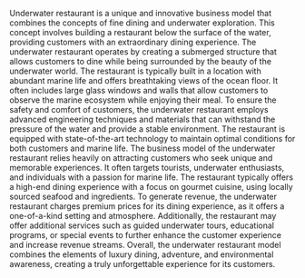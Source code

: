 Underwater restaurant is a unique and innovative business model that combines the concepts of fine dining and underwater exploration. This concept involves building a restaurant below the surface of the water, providing customers with an extraordinary dining experience.
The underwater restaurant operates by creating a submerged structure that allows customers to dine while being surrounded by the beauty of the underwater world. The restaurant is typically built in a location with abundant marine life and offers breathtaking views of the ocean floor. It often includes large glass windows and walls that allow customers to observe the marine ecosystem while enjoying their meal.
To ensure the safety and comfort of customers, the underwater restaurant employs advanced engineering techniques and materials that can withstand the pressure of the water and provide a stable environment. The restaurant is equipped with state-of-the-art technology to maintain optimal conditions for both customers and marine life.
The business model of the underwater restaurant relies heavily on attracting customers who seek unique and memorable experiences. It often targets tourists, underwater enthusiasts, and individuals with a passion for marine life. The restaurant typically offers a high-end dining experience with a focus on gourmet cuisine, using locally sourced seafood and ingredients.
To generate revenue, the underwater restaurant charges premium prices for its dining experience, as it offers a one-of-a-kind setting and atmosphere. Additionally, the restaurant may offer additional services such as guided underwater tours, educational programs, or special events to further enhance the customer experience and increase revenue streams.
Overall, the underwater restaurant model combines the elements of luxury dining, adventure, and environmental awareness, creating a truly unforgettable experience for its customers.













